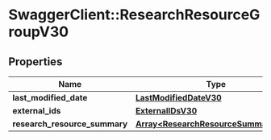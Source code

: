 # SwaggerClient::ResearchResourceGroupV30

## Properties
Name | Type | Description | Notes
------------ | ------------- | ------------- | -------------
**last_modified_date** | [**LastModifiedDateV30**](LastModifiedDateV30.md) |  | [optional] 
**external_ids** | [**ExternalIDsV30**](ExternalIDsV30.md) |  | [optional] 
**research_resource_summary** | [**Array&lt;ResearchResourceSummaryV30&gt;**](ResearchResourceSummaryV30.md) |  | [optional] 


